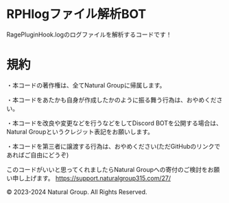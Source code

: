 # RPHlogファイル解析BOT

RagePluginHook.logのログファイルを解析するコードです！

# 規約
・本コードの著作権は、全てNatural Groupに帰属します。

・本コードをあたかも自身が作成したかのように振る舞う行為は、おやめください。

・本コードを改良や変更などを行うなどをしてDiscord BOTを公開する場合は、Natural Groupというクレジット表記をお願いします。

・本コードを第三者に譲渡する行為は、おやめください(ただGitHubのリンクであればご自由にどうぞ)

このコードがいいと思ってくれましたらNatural Groupへの寄付のご検討をお願い申し上げます。
https://support.naturalgroup315.com/27/

© 2023-2024 Natural Group. All Rights Reserved.
